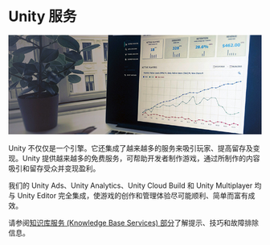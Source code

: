 Unity 服务
=========

![](../uploads/Main/ServicesIntroPic.jpg) 

Unity 不仅仅是一个引擎。它还集成了越来越多的服务来吸引玩家、提高留存及变现。Unity 提供越来越多的免费服务，可帮助开发者制作游戏，通过所制作的内容吸引和留存受众并变现盈利。

我们的 Unity Ads、Unity Analytics、Unity Cloud Build 和 Unity Multiplayer 均与 Unity Editor 完全集成，使游戏的创作和管理体验尽可能顺利、简单而富有成效。

请参阅[知识库服务 (Knowledge Base Services) 部分](https://support.unity3d.com/hc/en-us/categories/200417079-Services)了解提示、技巧和故障排除信息。
